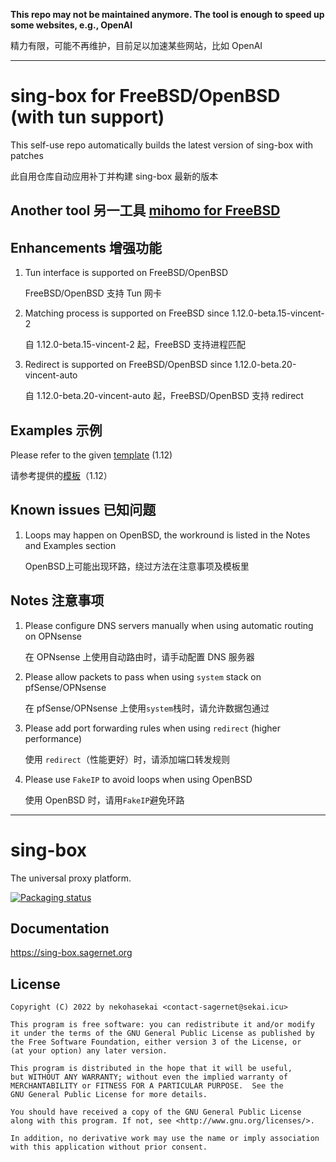 
**This repo may not be maintained anymore. The tool is enough to speed up some websites, e.g., OpenAI**

精力有限，可能不再维护，目前足以加速某些网站，比如 OpenAI

---

# sing-box for FreeBSD/OpenBSD (with tun support)

This self-use repo automatically builds the latest version of sing-box with patches

此自用仓库自动应用补丁并构建 sing-box 最新的版本


## Another tool 另一工具 [**mihomo for FreeBSD**](https://github.com/Vincent-Loeng/mihomo)


## Enhancements 增强功能

1. Tun interface is supported on FreeBSD/OpenBSD

   FreeBSD/OpenBSD 支持 Tun 网卡

2. Matching process is supported on FreeBSD since 1.12.0-beta.15-vincent-2

   自 1.12.0-beta.15-vincent-2 起，FreeBSD 支持进程匹配

3. Redirect is supported on FreeBSD/OpenBSD since 1.12.0-beta.20-vincent-auto

   自 1.12.0-beta.20-vincent-auto 起，FreeBSD/OpenBSD 支持 redirect


## Examples 示例

Please refer to the given [template](template.json) (1.12)

请参考提供的[模板](template.json)（1.12）


## Known issues 已知问题

1. Loops may happen on OpenBSD, the workround is listed in the Notes and Examples section

   OpenBSD上可能出现环路，绕过方法在注意事项及模板里


## Notes 注意事项

1. Please configure DNS servers manually when using automatic routing on OPNsense

   在 OPNsense 上使用自动路由时，请手动配置 DNS 服务器

3. Please allow packets to pass when using `system` stack on pfSense/OPNsense

   在 pfSense/OPNsense 上使用`system`栈时，请允许数据包通过

4. Please add port forwarding rules when using `redirect` (higher performance)

   使用 `redirect`（性能更好）时，请添加端口转发规则

5. Please use `FakeIP` to avoid loops when using OpenBSD

   使用 OpenBSD 时，请用`FakeIP`避免环路

---

# sing-box

The universal proxy platform.

[![Packaging status](https://repology.org/badge/vertical-allrepos/sing-box.svg)](https://repology.org/project/sing-box/versions)

## Documentation

https://sing-box.sagernet.org

## License

```
Copyright (C) 2022 by nekohasekai <contact-sagernet@sekai.icu>

This program is free software: you can redistribute it and/or modify
it under the terms of the GNU General Public License as published by
the Free Software Foundation, either version 3 of the License, or
(at your option) any later version.

This program is distributed in the hope that it will be useful,
but WITHOUT ANY WARRANTY; without even the implied warranty of
MERCHANTABILITY or FITNESS FOR A PARTICULAR PURPOSE.  See the
GNU General Public License for more details.

You should have received a copy of the GNU General Public License
along with this program. If not, see <http://www.gnu.org/licenses/>.

In addition, no derivative work may use the name or imply association
with this application without prior consent.
```
